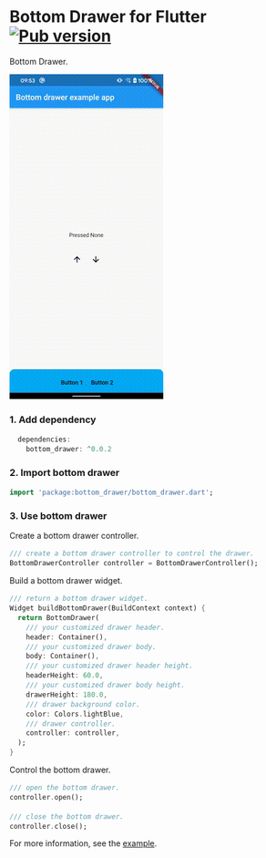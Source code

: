 # Bottom Drawer for Flutter [![Pub version](https://img.shields.io/pub/v/bottom_drawer.svg)](https://pub.dev/packages/bottom_drawer)

Bottom Drawer.

![DEMO](images/demo.gif)

### 1. Add dependency

```dart
  dependencies:
	bottom_drawer: ^0.0.2
```

### 2. Import bottom drawer

```dart 
import 'package:bottom_drawer/bottom_drawer.dart';
```

### 3. Use bottom drawer

Create a bottom drawer controller.

```dart
/// create a bottom drawer controller to control the drawer.
BottomDrawerController controller = BottomDrawerController();
```

Build a bottom drawer widget.

```dart
/// return a bottom drawer widget.
Widget buildBottomDrawer(BuildContext context) {
  return BottomDrawer(
    /// your customized drawer header.
    header: Container(),
    /// your customized drawer body.
    body: Container(),
    /// your customized drawer header height.
    headerHeight: 60.0,
    /// your customized drawer body height.
    drawerHeight: 180.0,
    /// drawer background color.
    color: Colors.lightBlue,
    /// drawer controller.
    controller: controller,
  );
}
```

Control the bottom drawer.

```dart
/// open the bottom drawer.
controller.open();

/// close the bottom drawer.
controller.close();
```

For more information, see the [example](https://github.com/GP-Moon/bottom_drawer/tree/master/example).
